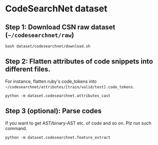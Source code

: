# CodeSearchNet dataset

## Step 1: Download CSN raw dataset (```~/codesearchnet/raw```)

```shell
bash dataset/codesearchnet/download.sh
```

## Step 2: Flatten attributes of code snippets into different files. <br>

For instance, flatten ruby's code_tokens into ```~/codesearchnet/attributes/[train/valid/test].code_tokens```.

```shell
python -m dataset.codesearchnet.attributes_cast
```

## Step 3 (optional): Parse codes

If you want to get AST/binary-AST etc. of code and so on. Plz run such command.

```shell
python -m dataset.codesearchnet.feature_extract
```
